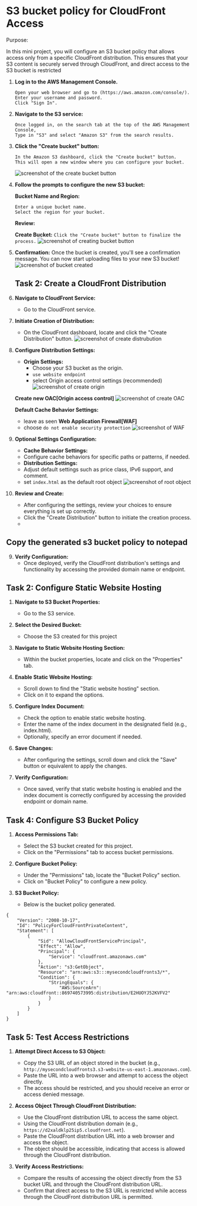 # S3 bucket policy for CloudFront Access

Purpose:

In this mini project, you will configure an S3 bucket policy that allows access only from a specific CloudFront distribution. This ensures that your S3 content is securely served through CloudFront, and direct access to the S3 bucket is restricted


1. **Log in to the AWS Management Console.**
   ```
   Open your web browser and go to (https://aws.amazon.com/console/).
   Enter your username and password.
   Click "Sign In".
   ```
2. **Navigate to the S3 service:**
   ```
   Once logged in, on the search tab at the top of the AWS Management Console,
   Type in "S3" and select "Amazon S3" from the search results.
   ```

3. **Click the "Create bucket" button:**
   ```
   In the Amazon S3 dashboard, click the "Create bucket" button.
   This will open a new window where you can configure your bucket.
   ```
   ![screenshot of the create bucket button](image/Create_bucket.png)

4. **Follow the prompts to configure the new S3 bucket:**
   
   **Bucket Name and Region:**
   ```
   Enter a unique bucket name.
   Select the region for your bucket.
   ```
   
   **Review:**
   
   **Create Bucket:**
   `Click the "Create bucket" button to finalize the process.`
   ![screenshot of creating bucket button](image/Creating_bucket.png)

5. **Confirmation:**
   Once the bucket is created, you'll see a confirmation message.
   You can now start uploading files to your new S3 bucket!
   ![screenshot of bucket created](image/cloudfronts3.png)
   

   ## Task 2: Create a CloudFront Distribution

1. **Navigate to CloudFront Service:**
   - Go to the CloudFront service.

2. **Initiate Creation of Distribution:**
   - On the CloudFront dashboard, locate and click the "Create Distribution" button.
     ![screenshot of create distrubution](image/cloudfrontdistribution.png)
   
4. **Configure Distribution Settings:**
   - **Origin Settings:**
     - Choose your S3 bucket as the origin.
     - `use website endpoint`
     - select Origin access control settings (recommended)
     ![screenshot of create origin](image/cloudfrontorigin.png)

   **Create new OAC[Origin access control]**
    ![screenshot of create OAC](image/cloudfrontoac.png)
     
   **Default Cache Behavior Settings:**
   - leave as seen 
   **Web Application Firewall[WAF]**
   - choose `do not enable security protection`
     ![screenshot of WAF](image/cloudfrontwaf.png)
   
6. **Optional Settings Configuration:**
   - **Cache Behavior Settings:**
   - Configure cache behaviors for specific paths or patterns, if needed.
   - **Distribution Settings:**
   - Adjust default settings such as price class, IPv6 support, and comment.
   - set `index.html` as the default root object
   ![screenshot of root object](image/cloudfrontdefaultroot.png)
   

7. **Review and Create:**
   - After configuring the settings, review your choices to ensure everything is set up correctly.
   - Click the "Create Distribution" button to initiate the creation process.
   - 
## Copy the generated s3 bucket policy to notepad

9. **Verify Configuration:**
   - Once deployed, verify the CloudFront distribution's settings and functionality by accessing the provided domain name or endpoint.

## Task 2: Configure Static Website Hosting

1. **Navigate to S3 Bucket Properties:**
   - Go to the S3 service.

2. **Select the Desired Bucket:**
   - Choose the S3 created for this project

3. **Navigate to Static Website Hosting Section:**
   - Within the bucket properties, locate and click on the "Properties" tab.

4. **Enable Static Website Hosting:**
   - Scroll down to find the "Static website hosting" section.
   - Click on it to expand the options.

5. **Configure Index Document:**
   - Check the option to enable static website hosting.
   - Enter the name of the index document in the designated field (e.g., index.html).
   - Optionally, specify an error document if needed.

6. **Save Changes:**
   - After configuring the settings, scroll down and click the "Save" button or equivalent to apply the changes.

7. **Verify Configuration:**
   - Once saved, verify that static website hosting is enabled and the index document is correctly configured by accessing the provided endpoint or domain name.


## Task 4: Configure S3 Bucket Policy

1. **Access Permissions Tab:**
   - Select the S3 bucket created for this project.
   - Click on the "Permissions" tab to access bucket permissions.

2. **Configure Bucket Policy:**
   - Under the "Permissions" tab, locate the "Bucket Policy" section.
   - Click on "Bucket Policy" to configure a new policy.

3. **S3 Bucket Policy:**
   - Below is the bucket policy generated.
     
```
{
    "Version": "2008-10-17",
    "Id": "PolicyForCloudFrontPrivateContent",
    "Statement": [
        {
            "Sid": "AllowCloudFrontServicePrincipal",
            "Effect": "Allow",
            "Principal": {
                "Service": "cloudfront.amazonaws.com"
            },
            "Action": "s3:GetObject",
            "Resource": "arn:aws:s3:::mysecondcloudfronts3/*",
            "Condition": {
                "StringEquals": {
                    "AWS:SourceArn": "arn:aws:cloudfront::869740573995:distribution/E2HUOYJ52KVFV2"
                }
            }
        }
    ]
}
```
## Task 5: Test Access Restrictions

1. **Attempt Direct Access to S3 Object:**
   - Copy the S3 URL of an object stored in the bucket (e.g., `http://mysecondcloudfronts3.s3-website-us-east-1.amazonaws.com`).
   - Paste the URL into a web browser and attempt to access the object directly.
   - The access should be restricted, and you should receive an error or access denied message.

2. **Access Object Through CloudFront Distribution:**
   - Use the CloudFront distribution URL to access the same object.
   - Using the CloudFront distribution domain (e.g., `https://d2xaldklp25ip5.cloudfront.net`).
   - Paste the CloudFront distribution URL into a web browser and access the object.
   - The object should be accessible, indicating that access is allowed through the CloudFront distribution.

3. **Verify Access Restrictions:**
   - Compare the results of accessing the object directly from the S3 bucket URL and through the CloudFront distribution URL.
   - Confirm that direct access to the S3 URL is restricted while access through the CloudFront distribution URL is permitted.



